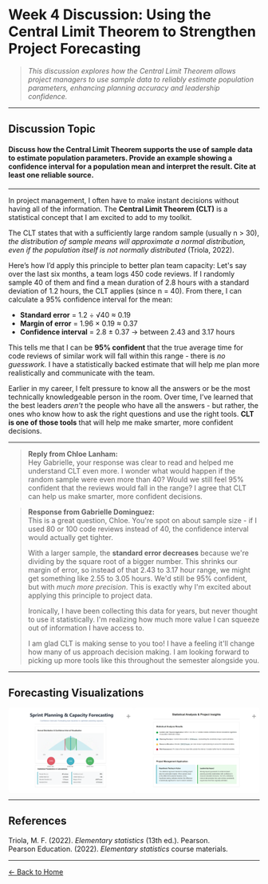 # Week 4 Discussion: Using the Central Limit Theorem to Strengthen Project Forecasting

> *This discussion explores how the Central Limit Theorem allows project managers to use sample data to reliably estimate population parameters, enhancing planning accuracy and leadership confidence.*

---

## **Discussion Topic**

#### Discuss how the Central Limit Theorem supports the use of sample data to estimate population parameters. Provide an example showing a confidence interval for a population mean and interpret the result. Cite at least one reliable source.

---

In project management, I often have to make instant decisions without having all of the information. The **Central Limit Theorem (CLT)** is a statistical concept that I am excited to add to my toolkit.

The CLT states that with a sufficiently large random sample (usually n > 30), *the distribution of sample means will approximate a normal distribution, even if the population itself is not normally distributed* (Triola, 2022).

Here’s how I’d apply this principle to better plan team capacity: Let's say over the last six months, a team logs 450 code reviews. If I randomly sample 40 of them and find a mean duration of 2.8 hours with a standard deviation of 1.2 hours, the CLT applies (since n = 40). From there, I can calculate a 95% confidence interval for the mean:

- **Standard error** = 1.2 ÷ √40 ≈ 0.19  
- **Margin of error** = 1.96 × 0.19 ≈ 0.37  
- **Confidence interval** = 2.8 ± 0.37 → between 2.43 and 3.17 hours

This tells me that I can be **95% confident** that the true average time for code reviews of similar work will fall within this range - there is *no guesswork.* I have a statistically backed estimate that will help me plan more realistically and communicate with the team.

Earlier in my career, I felt pressure to know all the answers or be the most technically knowledgeable person in the room. Over time, I’ve learned that the best leaders *aren't* the people who have all the answers - but rather, the ones who know how to ask the right questions and use the right tools. **CLT is one of those tools** that will help me make smarter, more confident decisions.

---

> **Reply from Chloe Lanham:**  
> Hey Gabrielle, your response was clear to read and helped me understand CLT even more. I wonder what would happen if the random sample were even more than 40? Would we still feel 95% confident that the reviews would fall in the range? I agree that CLT can help us make smarter, more confident decisions.

> **Response from Gabrielle Dominguez:**  
> This is a great question, Chloe. You're spot on about sample size - if I used 80 or 100 code reviews instead of 40, the confidence interval would actually get tighter.  
>  
> With a larger sample, the **standard error decreases** because we're dividing by the square root of a bigger number. This shrinks our margin of error, so instead of that 2.43 to 3.17 hour range, we might get something like 2.55 to 3.05 hours. We'd still be 95% confident, but with *much more precision*. This is exactly why I'm excited about applying this principle to project data.  
>  
> Ironically, I have been collecting this data for years, but never thought to use it statistically. I'm realizing how much more value I can squeeze out of information I have access to.  
>  
> I am glad CLT is making sense to you too! I have a feeling it'll change how many of us approach decision making. I am looking forward to picking up more tools like this throughout the semester alongside you.

---

## Forecasting Visualizations

<style>
  .forecast-row {
    display: flex;
    flex-wrap: wrap;
    margin: 0;
    padding: 0;
  }

  .forecast-img {
    position: relative;
    flex: 0 0 50%;
    padding: 0;
    margin: 0;
  }

  .forecast-img img {
    display: block;
    width: 100%;
    height: auto;
    margin: 0;
    padding: 0;
    border-radius: 4px;
    cursor: pointer;
  }

  .zoom-plus {
    position: absolute;
    top: 6px;
    right: 6px;
    font-size: 16px;
    color: rgba(0, 0, 0, 0.4);
    user-select: none;
    pointer-events: none;
  }

  .forecast-img:hover .zoom-plus {
    color: rgba(0, 0, 0, 0.7);
  }

  .modal {
    display: none;
    position: fixed;
    z-index: 9999;
    top: 0;
    left: 0;
    width: 100vw;
    height: 100vh;
    background: rgba(0, 0, 0, 0.8);
    justify-content: center;
    align-items: center;
  }

  .modal.active {
    display: flex;
  }

  .modal img {
    max-width: 90%;
    max-height: 90%;
    border-radius: 8px;
    box-shadow: 0 0 20px rgba(0, 0, 0, 0.6);
  }

  .modal-close {
    position: fixed;
    top: 20px;
    right: 30px;
    color: white;
    font-size: 30px;
    font-weight: bold;
    cursor: pointer;
  }

  @media (max-width: 768px) {
    .forecast-img {
      flex: 0 0 100%;
    }
  }
</style>

<div class="forecast-row">
  <div class="forecast-img">
    <img src="https://github.com/GabrielleDominguez/Statics-Applied-Bridging-Data-Decision-Making-in-Project-Management/blob/93f32c8b2ecd9146c1ce521b00630e13e77c3d53/Article%204%2C%20image%201%2C%20resize%20v2.png?raw=true" alt="Forecasting Image 1" class="zoomable" />
    <div class="zoom-plus">+</div>
  </div>
  <div class="forecast-img">
    <img src="https://github.com/GabrielleDominguez/Statics-Applied-Bridging-Data-Decision-Making-in-Project-Management/blob/93f32c8b2ecd9146c1ce521b00630e13e77c3d53/Article%204%2C%20image%202%2C%20resize%20v2.png?raw=true" alt="Forecasting Image 2" class="zoomable" />
    <div class="zoom-plus">+</div>
  </div>
</div>

<!-- Modal -->
<div id="modal" class="modal" role="dialog" aria-modal="true">
  <span id="modal-close" class="modal-close" aria-label="Close modal">&times;</span>
  <img src="" alt="" id="modal-img" />
</div>

<script>
  const zoomables = document.querySelectorAll('.zoomable');
  const modal = document.getElementById('modal');
  const modalImg = document.getElementById('modal-img');
  const modalClose = document.getElementById('modal-close');

  zoomables.forEach(img => {
    img.addEventListener('click', () => {
      modal.classList.add('active');
      modalImg.src = img.src;
      modalImg.alt = img.alt;
    });
  });

  modalClose.addEventListener('click', () => {
    modal.classList.remove('active');
    modalImg.src = '';
  });

  modal.addEventListener('click', (e) => {
    if (e.target === modal) {
      modal.classList.remove('active');
      modalImg.src = '';
    }
  });

  document.addEventListener('keydown', (e) => {
    if (e.key === "Escape") {
      modal.classList.remove('active');
      modalImg.src = '';
    }
  });
</script>

---

## References

Triola, M. F. (2022). *Elementary statistics* (13th ed.). Pearson.  
Pearson Education. (2022). *Elementary statistics* course materials.

---

[← Back to Home](https://gabrielledominguez.github.io/Statics-Applied-Bridging-Data-Decision-Making-in-Project-Management/)

